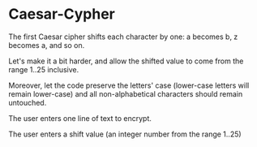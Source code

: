 # Caesar-Cypher
The first Caesar cipher shifts each character by one: a becomes b, z becomes a, and so on.

Let's make it a bit harder, and allow the shifted value to come from the range 1..25 inclusive.

Moreover, let the code preserve the letters' case (lower-case letters will remain lower-case) and all non-alphabetical characters should remain untouched.

The user enters one line of text to encrypt.

The user enters a shift value (an integer number from the range 1..25)

